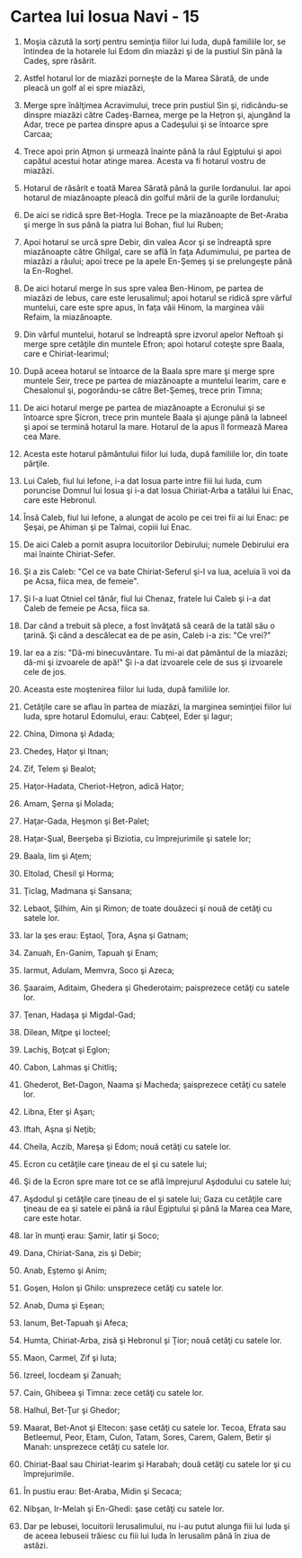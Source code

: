 # Cartea lui Iosua Navi - 15

1. Moşia căzută la sorţi pentru seminţia fiilor lui Iuda, după familiile lor, se întindea de la hotarele lui Edom din miazăzi şi de la pustiul Sin până la Cadeş, spre răsărit. 

2. Astfel hotarul lor de miazăzi porneşte de la Marea Sărată, de unde pleacă un golf al ei spre miazăzi, 

3. Merge spre înălţimea Acravimului, trece prin pustiul Sin şi, ridicându-se dinspre miazăzi către Cadeş-Barnea, merge pe la Heţron şi, ajungând la Adar, trece pe partea dinspre apus a Cadeşului şi se întoarce spre Carcaa; 

4. Trece apoi prin Aţmon şi urmează înainte până la râul Egiptului şi apoi capătul acestui hotar atinge marea. Acesta va fi hotarul vostru de miazăzi. 

5. Hotarul de răsărit e toată Marea Sărată până la gurile Iordanului. Iar apoi hotarul de miazănoapte pleacă din golful mării de la gurile Iordanului; 

6. De aici se ridică spre Bet-Hogla. Trece pe la miazănoapte de Bet-Araba şi merge în sus până la piatra lui Bohan, fiul lui Ruben; 

7. Apoi hotarul se urcă spre Debir, din valea Acor şi se îndreaptă spre miazănoapte către Ghilgal, care se află în faţa Adumimului, pe partea de miazăzi a râului; apoi trece pe la apele En-Şemeş şi se prelungeşte până la En-Roghel. 

8. De aici hotarul merge în sus spre valea Ben-Hinom, pe partea de miazăzi de Iebus, care este Ierusalimul; apoi hotarul se ridică spre vârful muntelui, care este spre apus, în faţa văii Hinom, la marginea văii Refaim, la miazănoapte. 

9. Din vârful muntelui, hotarul se îndreaptă spre izvorul apelor Neftoah şi merge spre cetăţile din muntele Efron; apoi hotarul coteşte spre Baala, care e Chiriat-Iearimul; 

10. După aceea hotarul se întoarce de la Baala spre mare şi merge spre muntele Seir, trece pe partea de miazănoapte a muntelui Iearim, care e Chesalonul şi, pogorându-se către Bet-Şemeş, trece prin Timna; 

11. De aici hotarul merge pe partea de miazănoapte a Ecronului şi se întoarce spre Şicron, trece prin muntele Baala şi ajunge până la Iabneel şi apoi se termină hotarul la mare. Hotarul de la apus îl formează Marea cea Mare. 

12. Acesta este hotarul pământului fiilor lui Iuda, după familiile lor, din toate părţile. 

13. Lui Caleb, fiul lui Iefone, i-a dat Iosua parte intre fiii lui Iuda, cum poruncise Domnul lui Iosua şi i-a dat Iosua Chiriat-Arba a tatălui lui Enac, care este Hebronul. 

14. Însă Caleb, fiul lui Iefone, a alungat de acolo pe cei trei fii ai lui Enac: pe Şeşai, pe Ahiman şi pe Talmai, copiii lui Enac. 

15. De aici Caleb a pornit asupra locuitorilor Debirului; numele Debirului era mai înainte Chiriat-Sefer. 

16. Şi a zis Caleb: "Cel ce va bate Chiriat-Seferul şi-l va lua, aceluia îi voi da pe Acsa, fiica mea, de femeie". 

17. Şi l-a luat Otniel cel tânăr, fiul lui Chenaz, fratele lui Caleb şi i-a dat Caleb de femeie pe Acsa, fiica sa. 

18. Dar când a trebuit să plece, a fost învăţată să ceară de la tatăl său o ţarină. Şi când a descălecat ea de pe asin, Caleb i-a zis: "Ce vrei?" 

19. Iar ea a zis: "Dă-mi binecuvântare. Tu mi-ai dat pământul de la miazăzi; dă-mi şi izvoarele de apă!" Şi i-a dat izvoarele cele de sus şi izvoarele cele de jos. 

20. Aceasta este moştenirea fiilor lui Iuda, după familiile lor. 

21. Cetăţile care se aflau în partea de miazăzi, la marginea seminţiei fiilor lui Iuda, spre hotarul Edomului, erau: Cabţeel, Eder şi Iagur; 

22. China, Dimona şi Adada; 

23. Chedeş, Haţor şi Itnan; 

24. Zif, Telem şi Bealot; 

25. Haţor-Hadata, Cheriot-Heţron, adică Haţor; 

26. Amam, Şerna şi Molada; 

27. Haţar-Gada, Heşmon şi Bet-Palet; 

28. Haţar-Şual, Beerşeba şi Biziotia, cu împrejurimile şi satele lor; 

29. Baala, Iim şi Aţem; 

30. Eltolad, Chesil şi Horma; 

31. Ţiclag, Madmana şi Sansana; 

32. Lebaot, Şilhim, Ain şi Rimon; de toate douăzeci şi nouă de cetăţi cu satele lor. 

33. Iar la şes erau: Eştaol, Ţora, Aşna şi Gatnam; 

34. Zanuah, En-Ganim, Tapuah şi Enam; 

35. Iarmut, Adulam, Memvra, Soco şi Azeca; 

36. Şaaraim, Aditaim, Ghedera şi Ghederotaim; paisprezece cetăţi cu satele lor. 

37. Ţenan, Hadaşa şi Migdal-Gad; 

38. Dilean, Miţpe şi Iocteel; 

39. Lachiş, Boţcat şi Eglon; 

40. Cabon, Lahmas şi Chitliş; 

41. Ghederot, Bet-Dagon, Naama şi Macheda; şaisprezece cetăţi cu satele lor. 

42. Libna, Eter şi Aşan; 

43. Iftah, Aşna şi Neţib; 

44. Cheila, Aczib, Mareşa şi Edom; nouă cetăţi cu satele lor. 

45. Ecron cu cetăţile care ţineau de el şi cu satele lui; 

46. Şi de la Ecron spre mare tot ce se află împrejurul Aşdodului cu satele lui; 

47. Aşdodul şi cetăţile care ţineau de el şi satele lui; Gaza cu cetăţile care ţineau de ea şi satele ei până ia râul Egiptului şi până la Marea cea Mare, care este hotar. 

48. Iar în munţi erau: Şamir, Iatir şi Soco; 

49. Dana, Chiriat-Sana, zis şi Debir; 

50. Anab, Eştemo şi Anim; 

51. Goşen, Holon şi Ghilo: unsprezece cetăţi cu satele lor. 

52. Anab, Duma şi Eşean; 

53. Ianum, Bet-Tapuah şi Afeca; 

54. Humta, Chiriat-Arba, zisă şi Hebronul şi Ţior; nouă cetăţi cu satele lor. 

55. Maon, Carmel, Zif şi Iuta; 

56. Izreel, Iocdeam şi Zanuah; 

57. Cain, Ghibeea şi Timna: zece cetăţi cu satele lor. 

58. Halhul, Bet-Ţur şi Ghedor; 

59. Maarat, Bet-Anot şi Eltecon: şase cetăţi cu satele lor. Tecoa, Efrata sau Betleemul, Peor, Etam, Culon, Tatam, Sores, Carem, Galem, Betir şi Manah: unsprezece cetăţi cu satele lor. 

60. Chiriat-Baal sau Chiriat-Iearim şi Harabah; două cetăţi cu satele lor şi cu împrejurimile. 

61. În pustiu erau: Bet-Araba, Midin şi Secaca; 

62. Nibşan, Ir-Melah şi En-Ghedi: şase cetăţi cu satele lor. 

63. Dar pe Iebusei, locuitorii Ierusalimului, nu i-au putut alunga fiii lui Iuda şi de aceea Iebuseii trăiesc cu fiii lui Iuda în Ierusalim până în ziua de astăzi. 

